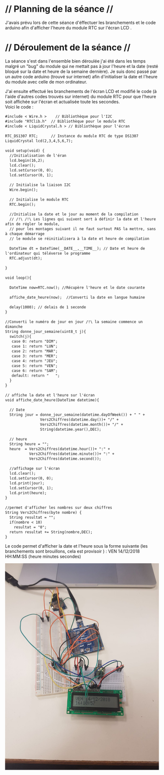 # // Planning de la séance //

J'avais prévu lors de cette séance d'éffectuer les branchements et le code arduino afin d'afficher l'heure du module RTC 
sur l'écran LCD .

# // Déroulement de la séance //

La séance s'est dans l'ensemble bien déroulée j'ai été dans les temps malgré un "bug" du module qui ne mettait pas à jour
l'heure et la date (resté bloqué sur la date et heure de la semaine dernière).
Je suis donc passé par un autre code arduino (trouvé sur internet) afin d'initialiser la date et l'heure du module avec 
celle de mon ordinateur.

J'ai ensuite effectué les branchements de l'écran LCD et modifié le code (à l'aide d'autres codes trouvés sur internet) 
du module RTC pour que l'heure soit affichée sur l'écran et actualisée toute les secondes.<br/>
Voici le code :

<pre><code>#include < Wire.h >    // Bibliothèque pour l'I2C
#include "RTClib.h"  // Bibliothèque pour le module RTC
#include < LiquidCrystal.h > // Bibliothèque pour l'écran

RTC_DS1307 RTC;      // Instance du module RTC de type DS1307
LiquidCrystal lcd(2,3,4,5,6,7);

void setup(void) {
  //Initialisation de l'éran
  lcd.begin(16,2);
  lcd.clear();
  lcd.setCursor(0, 0);
  lcd.setCursor(0, 1);
  
  // Initialise la liaison I2C  
  Wire.begin();
  
  // Initialise le module RTC
  RTC.begin();
 
  //Initialise la date et le jour au moment de la compilation 
  // /!\ /!\ Les lignes qui suivent sert à définir la date et l'heure afin de régler le module, 
  // pour les montages suivant il ne faut surtout PAS la mettre, sans à chaque démarrage 
  // le module se réinitialisera à la date et heure de compilation
  
  DateTime dt = DateTime(__DATE__,__TIME__); // Date et heure de l'ordinateur qui téléverse le programme
  RTC.adjust(dt);
  
}

void loop(){
  
  DateTime now=RTC.now(); //Récupère l'heure et le date courante
  
  affiche_date_heure(now);  //Converti la date en langue humaine
  
  delay(1000); // delais de 1 seconde
}

//Converti le numéro de jour en jour /!\ la semaine commence un dimanche
String donne_jour_semaine(uint8_t j){ 
  switch(j){
   case 0: return "DIM";
   case 1: return "LUN";
   case 2: return "MAR";
   case 3: return "MER";
   case 4: return "JEU";
   case 5: return "VEN";
   case 6: return "SAM";
   default: return "   ";
  }
}

// affiche la date et l'heure sur l'écran
void affiche_date_heure(DateTime datetime){
  
  // Date 
  String jour = donne_jour_semaine(datetime.dayOfWeek()) + " " + 
                Vers2Chiffres(datetime.day())+ "/" + 
                Vers2Chiffres(datetime.month())+ "/" + 
                String(datetime.year(),DEC);
  
  // heure
  String heure = "";
  heure  = Vers2Chiffres(datetime.hour())+ ":" + 
           Vers2Chiffres(datetime.minute())+ ":" + 
           Vers2Chiffres(datetime.second());

  //affichage sur l'écran
  lcd.clear();
  lcd.setCursor(0, 0);
  lcd.print(jour);
  lcd.setCursor(0, 1);
  lcd.print(heure);
}

//permet d'afficher les nombres sur deux chiffres
String Vers2Chiffres(byte nombre) {
  String resultat = "";
  if(nombre < 10)
    resultat = "0";
  return resultat += String(nombre,DEC);  
}</code></pre>

Le code permet d'afficher la date et l'heure sous la forme suivante (les branchements sont brouillons, cela est provisoir ) : VEN 14/12/2018
              HH:MM:SS (heure minutes secondes)

![alt tag](https://raw.githubusercontent.com/ProjetOttoBox/Projet-Arduino/master/Ressources/48387283_222946825298555_892021517188071424_n.jpg)
